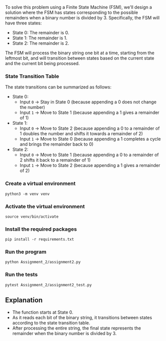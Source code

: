 To solve this problem using a Finite State Machine (FSM), we'll design a solution where the FSM has states corresponding to the possible remainders when a binary number is divided by 3. Specifically, the FSM will have three states:

- State 0: The remainder is 0.
- State 1: The remainder is 1.
- State 2: The remainder is 2.

The FSM will process the binary string one bit at a time, starting from the leftmost bit, and will transition between states based on the current state and the current bit being processed.

### State Transition Table
The state transitions can be summarized as follows:

- State 0:
    - Input `0` -> Stay in State 0 (because appending a 0 does not change the number)
    - Input `1` -> Move to State 1 (because appending a 1 gives a remainder of 1)
- State 1:
    - Input `0` -> Move to State 2 (because appending a 0 to a remainder of 1 doubles the number and shifts it towards a remainder of 2)
    - Input `1` -> Move to State 0 (because appending a 1 completes a cycle and brings the remainder back to 0)
- State 2:
    - Input `0` -> Move to State 1 (because appending a 0 to a remainder of 2 shifts it back to a remainder of 1)
    - Input `1` -> Move to State 2 (because appending a 1 gives a remainder of 2)


### Create a virtual environment
```
python3 -m venv venv
```

### Activate the virtual environment
```
source venv/bin/activate
```

### Install the required packages
```
pip install -r requirements.txt
```

### Run the program
```
python Assignment_2/assignment2.py
```

### Run the tests
```
pytest Assignment_2/assignment2_test.py
```

## Explanation
- The function starts at State 0.
- As it reads each bit of the binary string, it transitions between states according to the state transition table.
- After processing the entire string, the final state represents the remainder when the binary number is divided by 3.